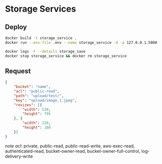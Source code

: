 # Storage Services

## Deploy

```bash
docker build -t storage_service .
docker run --env-file .env --name storage_service -d -p 127.0.0.1:5000:5000 storage_service

docker logs -f --details storage_save
docker stop storage_service && docker rm storage_service
```

## Request

```json
{
    "bucket": "name",
    "acl": "public-read",
    "path": "upload/test/",
    "key": "upload/image_1.jpeg",
    "resizes": [{
        "width": 530,
        "height": 795
    }, {
        "width": 120,
        "height": 180
    }]
}
```
*note acl*: private, public-read, public-read-write, aws-exec-read, authenticated-read, bucket-owner-read, bucket-owner-full-control, log-delivery-write
